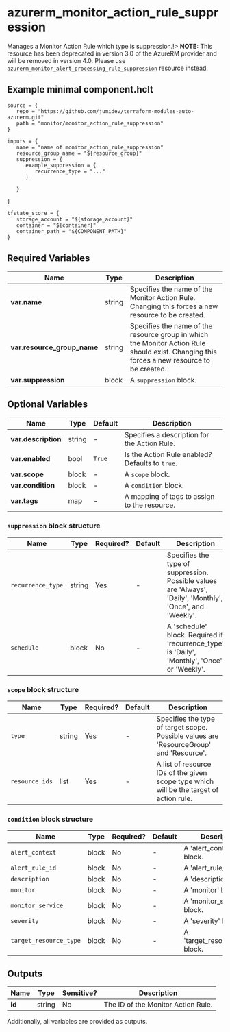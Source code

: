 # azurerm_monitor_action_rule_suppression

Manages a Monitor Action Rule which type is suppression.!> **NOTE:** This resource has been deprecated in version 3.0 of the AzureRM provider and will be removed in version 4.0. Please use [`azurerm_monitor_alert_processing_rule_suppression`](https://registry.terraform.io/providers/hashicorp/azurerm/latest/docs/resources/monitor_alert_processing_rule_suppression) resource instead.

## Example minimal component.hclt

```hcl
source = {
   repo = "https://github.com/jumidev/terraform-modules-auto-azurerm.git" 
   path = "monitor/monitor_action_rule_suppression" 
}

inputs = {
   name = "name of monitor_action_rule_suppression" 
   resource_group_name = "${resource_group}" 
   suppression = {
      example_suppression = {
         recurrence_type = "..."   
      }
  
   }
 
}

tfstate_store = {
   storage_account = "${storage_account}" 
   container = "${container}" 
   container_path = "${COMPONENT_PATH}" 
}

```

## Required Variables

| Name | Type |  Description |
| ---- | --------- |  ----------- |
| **var.name** | string |  Specifies the name of the Monitor Action Rule. Changing this forces a new resource to be created. | 
| **var.resource_group_name** | string |  Specifies the name of the resource group in which the Monitor Action Rule should exist. Changing this forces a new resource to be created. | 
| **var.suppression** | block |  A `suppression` block. | 

## Optional Variables

| Name | Type |  Default  |  Description |
| ---- | --------- |  ----------- | ----------- |
| **var.description** | string |  -  |  Specifies a description for the Action Rule. | 
| **var.enabled** | bool |  `True`  |  Is the Action Rule enabled? Defaults to `true`. | 
| **var.scope** | block |  -  |  A `scope` block. | 
| **var.condition** | block |  -  |  A `condition` block. | 
| **var.tags** | map |  -  |  A mapping of tags to assign to the resource. | 

### `suppression` block structure

| Name | Type | Required? | Default | Description |
| ---- | ---- | --------- | ------- | ----------- |
| `recurrence_type` | string | Yes | - | Specifies the type of suppression. Possible values are 'Always', 'Daily', 'Monthly', 'Once', and 'Weekly'. |
| `schedule` | block | No | - | A 'schedule' block. Required if 'recurrence_type' is 'Daily', 'Monthly', 'Once' or 'Weekly'. |

### `scope` block structure

| Name | Type | Required? | Default | Description |
| ---- | ---- | --------- | ------- | ----------- |
| `type` | string | Yes | - | Specifies the type of target scope. Possible values are 'ResourceGroup' and 'Resource'. |
| `resource_ids` | list | Yes | - | A list of resource IDs of the given scope type which will be the target of action rule. |

### `condition` block structure

| Name | Type | Required? | Default | Description |
| ---- | ---- | --------- | ------- | ----------- |
| `alert_context` | block | No | - | A 'alert_context' block. |
| `alert_rule_id` | block | No | - | A 'alert_rule_id' block. |
| `description` | block | No | - | A 'description' block. |
| `monitor` | block | No | - | A 'monitor' block. |
| `monitor_service` | block | No | - | A 'monitor_service' block. |
| `severity` | block | No | - | A 'severity' block. |
| `target_resource_type` | block | No | - | A 'target_resource_type' block. |



## Outputs

| Name | Type | Sensitive? | Description |
| ---- | ---- | --------- | --------- |
| **id** | string | No  | The ID of the Monitor Action Rule. | 

Additionally, all variables are provided as outputs.
